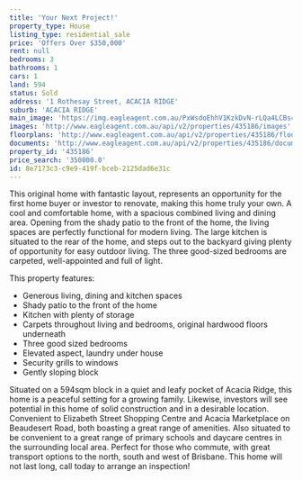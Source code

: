 ```yaml
---
title: 'Your Next Project!'
property_type: House
listing_type: residential_sale
price: 'Offers Over $350,000'
rent: null
bedrooms: 3
bathrooms: 1
cars: 1
land: 594
status: Sold
address: '1 Rothesay Street, ACACIA RIDGE'
suburb: 'ACACIA RIDGE'
main_image: 'https://img.eagleagent.com.au/PxWsdoEhhV1KzkDvN-rLQa4LCBs=/1280x854/smart/https://s3-us-west-2.amazonaws.com/eagleagent-orig/images/6821470/126314134-image-M.jpg'
images: 'http://www.eagleagent.com.au/api/v2/properties/435186/images'
floorplans: 'http://www.eagleagent.com.au/api/v2/properties/435186/floorplans'
documents: 'http://www.eagleagent.com.au/api/v2/properties/435186/documents'
property_id: '435186'
price_search: '350000.0'
id: 8e7173c3-c9e9-419f-bceb-2125dad6e31c
---
```

This original home with fantastic layout, represents an opportunity for the first home buyer or investor to renovate, making this home truly your own. A cool and comfortable home, with a spacious combined living and dining area. Opening from the shady patio to the front of the home, the living spaces are perfectly functional for modern living. The large kitchen is situated to the rear of the home, and steps out to the backyard giving plenty of opportunity for easy outdoor living. The three good-sized bedrooms are carpeted, well-appointed and full of light.

This property features:

*  Generous living, dining and kitchen spaces
*  Shady patio to the front of the home
*  Kitchen with plenty of storage
*  Carpets throughout living and bedrooms, original hardwood floors underneath
*  Three good sized bedrooms
*  Elevated aspect, laundry under house
*  Security grills to windows
*  Gently sloping block

Situated on a 594sqm block in a quiet and leafy pocket of Acacia Ridge, this home is a peaceful setting for a growing family. Likewise, investors will see potential in this home of solid construction and in a desirable location. Convenient to Elizabeth Street Shopping Centre and Acacia Marketplace on Beaudesert Road, both boasting a great range of amenities. Also situated to be convenient to a great range of primary schools and daycare centres in the surrounding local area. Perfect for those who commute, with great transport options to the north, south and west of Brisbane. This home will not last long, call today to arrange an inspection!